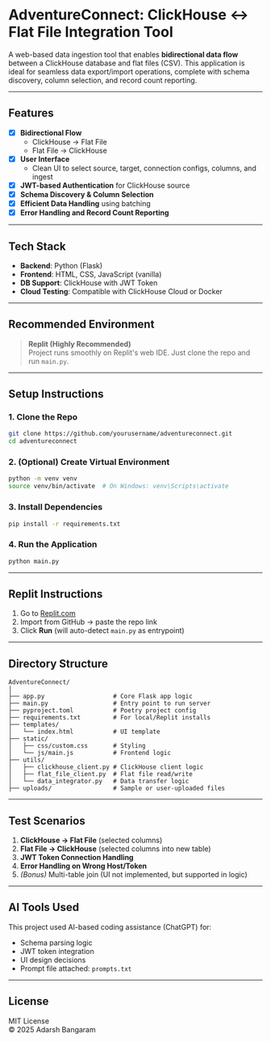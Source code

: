 
# AdventureConnect: ClickHouse ↔ Flat File Integration Tool

A web-based data ingestion tool that enables **bidirectional data flow** between a ClickHouse database and flat files (CSV). This application is ideal for seamless data export/import operations, complete with schema discovery, column selection, and record count reporting.

---

## Features

- [x] **Bidirectional Flow**
  - ClickHouse → Flat File
  - Flat File → ClickHouse
- [x] **User Interface**
  - Clean UI to select source, target, connection configs, columns, and ingest
- [x] **JWT-based Authentication** for ClickHouse source
- [x] **Schema Discovery & Column Selection**
- [x] **Efficient Data Handling** using batching
- [x] **Error Handling and Record Count Reporting**

---

## Tech Stack

- **Backend**: Python (Flask)
- **Frontend**: HTML, CSS, JavaScript (vanilla)
- **DB Support**: ClickHouse with JWT Token
- **Cloud Testing**: Compatible with ClickHouse Cloud or Docker

---

## Recommended Environment

> **Replit (Highly Recommended)**  
> Project runs smoothly on Replit's web IDE. Just clone the repo and run `main.py`.

---

## Setup Instructions

### 1. Clone the Repo
```bash
git clone https://github.com/yourusername/adventureconnect.git
cd adventureconnect
```

### 2. (Optional) Create Virtual Environment
```bash
python -m venv venv
source venv/bin/activate  # On Windows: venv\Scripts\activate
```

### 3. Install Dependencies
```bash
pip install -r requirements.txt
```

### 4. Run the Application
```bash
python main.py
```

---

## Replit Instructions

1. Go to [Replit.com](https://replit.com)
2. Import from GitHub → paste the repo link
3. Click **Run** (will auto-detect `main.py` as entrypoint)

---

## Directory Structure

```
AdventureConnect/
│
├── app.py                   # Core Flask app logic
├── main.py                  # Entry point to run server
├── pyproject.toml           # Poetry project config
├── requirements.txt         # For local/Replit installs
├── templates/
│   └── index.html           # UI template
├── static/
│   ├── css/custom.css       # Styling
│   └── js/main.js           # Frontend logic
├── utils/
│   ├── clickhouse_client.py # ClickHouse client logic
│   ├── flat_file_client.py  # Flat file read/write
│   └── data_integrator.py   # Data transfer logic
├── uploads/                 # Sample or user-uploaded files
```

---

## Test Scenarios

1. **ClickHouse → Flat File** (selected columns)
2. **Flat File → ClickHouse** (selected columns into new table)
3. **JWT Token Connection Handling**
4. **Error Handling on Wrong Host/Token**
5. *(Bonus)* Multi-table join (UI not implemented, but supported in logic)

---

## AI Tools Used

This project used AI-based coding assistance (ChatGPT) for:

- Schema parsing logic
- JWT token integration
- UI design decisions
- Prompt file attached: `prompts.txt`

---

## License

MIT License  
© 2025 Adarsh Bangaram
